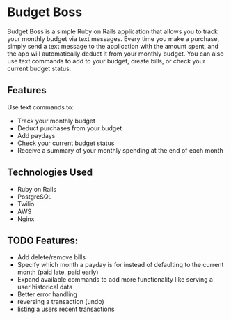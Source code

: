 # Budget Boss

Budget Boss is a simple Ruby on Rails application that allows you to track your monthly budget via text messages. Every time you make a purchase, simply send a text message to the application with the amount spent, and the app will automatically deduct it from your monthly budget. You can also use text commands to add to your budget, create bills, or check your current budget status.

## Features

Use text commands to:
- Track your monthly budget
- Deduct purchases from your budget
- Add paydays
- Check your current budget status
- Receive a summary of your monthly spending at the end of each month

## Technologies Used

- Ruby on Rails
- PostgreSQL
- Twilio
- AWS
- Nginx


## TODO Features:

- Add delete/remove bills
- Specify which month a payday is for instead of defaulting to the current month (paid late, paid early)
- Expand available commands to add more functionality like serving a user historical data
- Better error handling
- reversing a transaction (undo)
- listing a users recent transactions